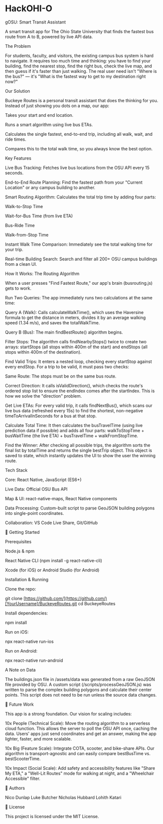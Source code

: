 # HackOHI-O
gOSU: Smart Transit Assistant

A smart transit app for The Ohio State University that finds the fastest bus route from A to B, powered by live API data.

The Problem

For students, faculty, and visitors, the existing campus bus system is hard to navigate. It requires too much time and thinking: you have to find your building, find the nearest stop, find the right bus, check the live map, and then guess if it's faster than just walking. The real user need isn't "Where is the bus?" — it's "What is the fastest way to get to my destination right now?"

Our Solution

Buckeye Routes is a personal transit assistant that does the thinking for you. Instead of just showing you dots on a map, our app:

Takes your start and end location.

Runs a smart algorithm using live bus ETAs.

Calculates the single fastest, end-to-end trip, including all walk, wait, and ride times.

Compares this to the total walk time, so you always know the best option.

Key Features

Live Bus Tracking: Fetches live bus locations from the OSU API every 15 seconds.

End-to-End Route Planning: Find the fastest path from your "Current Location" or any campus building to another.

Smart Routing Algorithm: Calculates the total trip time by adding four parts:

Walk-to-Stop Time

Wait-for-Bus Time (from live ETA)

Bus-Ride Time

Walk-from-Stop Time

Instant Walk Time Comparison: Immediately see the total walking time for your trip.

Real-time Building Search: Search and filter all 200+ OSU campus buildings from a clean UI.

How It Works: The Routing Algorithm

When a user presses "Find Fastest Route," our app's brain (busrouting.js) gets to work.

Run Two Queries: The app immediately runs two calculations at the same time:

Query A (Walk): Calls calculateWalkTime(), which uses the Haversine formula to get the distance in meters, divides it by an average walking speed (1.34 m/s), and saves the totalWalkTime.

Query B (Bus): The main findBestRoute() algorithm begins.

Filter Stops: The algorithm calls findNearbyStops() twice to create two arrays: startStops (all stops within 400m of the start) and endStops (all stops within 400m of the destination).

Find Valid Trips: It enters a nested loop, checking every startStop against every endStop. For a trip to be valid, it must pass two checks:

Same Route: The stops must be on the same bus route.

Correct Direction: It calls isValidDirection(), which checks the route's ordered stop list to ensure the endIndex comes after the startIndex. This is how we solve the "direction" problem.

Get Live ETAs: For every valid trip, it calls findNextBus(), which scans our live bus data (refreshed every 15s) to find the shortest, non-negative timeToArrivalInSeconds for a bus at that stop.

Calculate Total Time: It then calculates the busTravelTime (using live prediction data if possible) and adds all four parts: walkToStopTime + busWaitTime (the live ETA) + busTravelTime + walkFromStopTime.

Find the Winner: After checking all possible trips, the algorithm sorts the final list by totalTime and returns the single bestTrip object. This object is saved to state, which instantly updates the UI to show the user the winning route.

Tech Stack

Core: React Native, JavaScript (ES6+)

Live Data: Official OSU Bus API

Map & UI: react-native-maps, React Native components

Data Processing: Custom-built script to parse GeoJSON building polygons into single-point coordinates.

Collaboration: VS Code Live Share, Git/GitHub

🚀 Getting Started

Prerequisites

Node.js & npm

React Native CLI (npm install -g react-native-cli)

Xcode (for iOS) or Android Studio (for Android)

Installation & Running

Clone the repo:

git clone [https://github.com/](https://github.com/)[YourUsername]/BuckeyeRoutes.git
cd BuckeyeRoutes


Install dependencies:

npm install


Run on iOS:

npx react-native run-ios


Run on Android:

npx react-native run-android


A Note on Data

The buildings.json file in /assets/data was generated from a raw GeoJSON file provided by OSU. A custom script (/scripts/processGeoJSON.js) was written to parse the complex building polygons and calculate their center points. This script does not need to be run unless the source data changes.

🔮 Future Work

This app is a strong foundation. Our vision for scaling includes:

10x People (Technical Scale): Move the routing algorithm to a serverless cloud function. This allows the server to poll the OSU API once, caching the data. Users' apps just send coordinates and get an answer, making the app lighter, faster, and more scalable.

10x Big (Feature Scale): Integrate COTA, scooter, and bike-share APIs. Our algorithm is transport-agnostic and can easily compare bestBusTime vs. bestScooterTime.

10x Impact (Social Scale): Add safety and accessibility features like "Share My ETA," a "Well-Lit Routes" mode for walking at night, and a "Wheelchair Accessible" filter.

👥 Authors

Nico Dunlap
Luke Butcher
Nicholas Hubbard
Lohith Katari

📄 License

This project is licensed under the MIT License.
